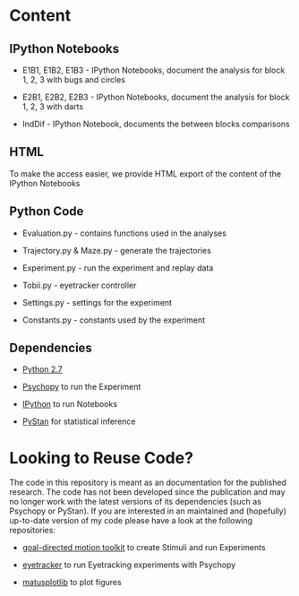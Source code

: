 Content
=======

IPython Notebooks
-------

* E1B1, E1B2, E1B3 - IPython Notebooks, document the analysis for block 1, 2, 3 with bugs and circles 

* E2B1, E2B2, E2B3 - IPython Notebooks, document the analysis for block 1, 2, 3 with darts

* IndDif - IPython Notebook, documents the between blocks comparisons

HTML
--------

To make the access easier, we provide HTML export of the content of the IPython Notebooks

Python Code
----------

* Evaluation.py - contains functions used in the analyses

* Trajectory.py & Maze.py - generate the trajectories

* Experiment.py - run the experiment and replay data

* Tobii.py - eyetracker controller

* Settings.py - settings for the experiment

* Constants.py - constants used by the experiment

Dependencies
-----------
* [Python 2.7](http://python.org/download/releases/2.7/)

* [Psychopy](http://www.psychopy.org/) to run the Experiment

* [IPython](http://ipython.org/) to run Notebooks

* [PyStan](http://pystan.readthedocs.org/en/latest/) for statistical inference

Looking to Reuse Code?
=======

The code in this repository is meant as an documentation for the published research. The code has not been developed since the publication and may no longer work with the latest versions of its dependencies (such as Psychopy or PyStan). If you are interested in an maintained and (hopefully) up-to-date version of my code please have a look at the following repositories:

* [goal-directed motion toolkit](https://github.com/simkovic/GoalDirectedMotionToolkit) to create Stimuli and run Experiments

* [eyetracker](https://github.com/simkovic/eyetracking) to run Eyetracking experiments with Psychopy

* [matusplotlib](https://github.com/simkovic/matusplotlib/) to plot figures

